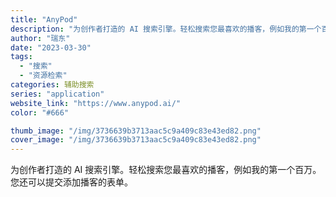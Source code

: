 ```yaml
---
title: "AnyPod"
description: "为创作者打造的 AI 搜索引擎。轻松搜索您最喜欢的播客，例如我的第一个百万。您还可以提交添加播客的表单。 "
author: "瑞东"
date: "2023-03-30"
tags:
  - "搜索"
  - "资源检索"
categories: 辅助搜索
series: "application"
website_link: "https://www.anypod.ai/"
color: "#666"

thumb_image: "/img/3736639b3713aac5c9a409c83e43ed82.png"
cover_image: "/img/3736639b3713aac5c9a409c83e43ed82.png"
---
```


为创作者打造的 AI 搜索引擎。轻松搜索您最喜欢的播客，例如我的第一个百万。您还可以提交添加播客的表单。 